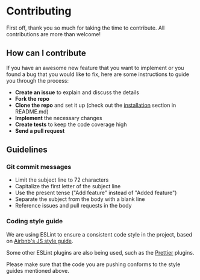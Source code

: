 # Contributing
First off, thank you so much for taking the time to contribute. All contributions are more than welcome!

## How can I contribute
If you have an awesome new feature that you want to implement or you found a bug that you would like to fix, here are some instructions to guide you through the process:
- **Create an issue** to explain and discuss the details
- **Fork the repo**
- **Clone the repo** and set it up (check out the [installation](https://github.com/altrawan/food-recipe-api#Installation) section in README.md)
- **Implement** the necessary changes
- **Create tests** to keep the code coverage high
- **Send a pull request**

## Guidelines
### Git commit messages
- Limit the subject line to 72 characters
- Capitalize the first letter of the subject line
- Use the present tense ("Add feature" instead of "Added feature")
- Separate the subject from the body with a blank line
- Reference issues and pull requests in the body

### Coding style guide
We are using ESLint to ensure a consistent code style in the project, based on [Airbnb's JS style guide](https://github.com/airbnb/javascript/tree/master/packages/eslint-config-airbnb-base).

Some other ESLint plugins are also being used, such as the [Prettier](https://github.com/prettier/eslint-plugin-prettier) plugins.

Please make sure that the code you are pushing conforms to the style guides mentioned above.
